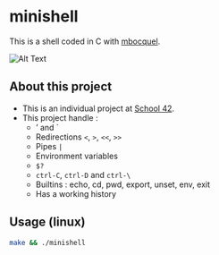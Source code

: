 # minishell

This is a shell coded in C with [mbocquel](https://github.com/mbocquel).

![Alt Text](./readme/minishell.gif)

## About this project
- This is an individual project at [School 42](https://42.fr/en/homepage/).
- This project handle :
    * ’ and `
    * Redirections `<`, `>`, `<<`, `>>`
    * Pipes `|`
    * Environment variables
    * `$?`
    * `ctrl-C`, `ctrl-D` and `ctrl-\`
    * Builtins : echo, cd, pwd, export, unset, env, exit
    * Has a working history

## Usage (linux)

```bash
make && ./minishell
```

